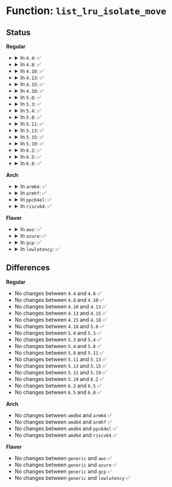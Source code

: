 # Function: <code>list_lru_isolate_move</code>

## Status
<b>Regular</b>
<ul>
<li>
<details>
<summary>In <code>4.4</code>: ✅</summary>

```c
void list_lru_isolate_move(struct list_lru_one *list, struct list_head *item, struct list_head *head);
```

**Collision:** Unique Global

**Inline:** No

**Transformation:** False

**Instances:**

```
In mm/list_lru.c (ffffffff811b8eb0)
Location: mm/list_lru.c:154
Inline: False
Direct callers:
  - fs/dcache.c:d_lru_shrink_move
  - fs/inode.c:inode_lru_isolate
```
**Symbols:**

```
ffffffff811b8eb0-ffffffff811b8edf: list_lru_isolate_move (STB_GLOBAL)
```
</details>
</li>
<li>
<details>
<summary>In <code>4.8</code>: ✅</summary>

```c
void list_lru_isolate_move(struct list_lru_one *list, struct list_head *item, struct list_head *head);
```

**Collision:** Unique Global

**Inline:** No

**Transformation:** False

**Instances:**

```
In mm/list_lru.c (ffffffff811d3150)
Location: mm/list_lru.c:154
Inline: False
Direct callers:
  - fs/dcache.c:d_lru_shrink_move
  - fs/inode.c:inode_lru_isolate
```
**Symbols:**

```
ffffffff811d3150-ffffffff811d317f: list_lru_isolate_move (STB_GLOBAL)
```
</details>
</li>
<li>
<details>
<summary>In <code>4.10</code>: ✅</summary>

```c
void list_lru_isolate_move(struct list_lru_one *list, struct list_head *item, struct list_head *head);
```

**Collision:** Unique Global

**Inline:** No

**Transformation:** False

**Instances:**

```
In mm/list_lru.c (ffffffff811e3010)
Location: mm/list_lru.c:154
Inline: False
Direct callers:
  - fs/dcache.c:d_lru_shrink_move
  - fs/inode.c:inode_lru_isolate
```
**Symbols:**

```
ffffffff811e3010-ffffffff811e303f: list_lru_isolate_move (STB_GLOBAL)
```
</details>
</li>
<li>
<details>
<summary>In <code>4.13</code>: ✅</summary>

```c
void list_lru_isolate_move(struct list_lru_one *list, struct list_head *item, struct list_head *head);
```

**Collision:** Unique Global

**Inline:** No

**Transformation:** False

**Instances:**

```
In mm/list_lru.c (ffffffff811ed4b0)
Location: mm/list_lru.c:156
Inline: False
Direct callers:
  - fs/dcache.c:d_lru_shrink_move
  - fs/dcache.c:d_lru_shrink_move
  - fs/inode.c:inode_lru_isolate
```
**Symbols:**

```
ffffffff811ed4b0-ffffffff811ed4df: list_lru_isolate_move (STB_GLOBAL)
```
</details>
</li>
<li>
<details>
<summary>In <code>4.15</code>: ✅</summary>

```c
void list_lru_isolate_move(struct list_lru_one *list, struct list_head *item, struct list_head *head);
```

**Collision:** Unique Global

**Inline:** No

**Transformation:** False

**Instances:**

```
In mm/list_lru.c (ffffffff81203900)
Location: mm/list_lru.c:156
Inline: False
Direct callers:
  - fs/dcache.c:d_lru_shrink_move
  - fs/dcache.c:d_lru_shrink_move
  - fs/inode.c:inode_lru_isolate
```
**Symbols:**

```
ffffffff81203900-ffffffff8120392f: list_lru_isolate_move (STB_GLOBAL)
```
</details>
</li>
<li>
<details>
<summary>In <code>4.18</code>: ✅</summary>

```c
void list_lru_isolate_move(struct list_lru_one *list, struct list_head *item, struct list_head *head);
```

**Collision:** Unique Global

**Inline:** No

**Transformation:** False

**Instances:**

```
In mm/list_lru.c (ffffffff812245c0)
Location: mm/list_lru.c:157
Inline: False
Direct callers:
  - fs/dcache.c:d_lru_shrink_move
  - fs/inode.c:inode_lru_isolate
```
**Symbols:**

```
ffffffff812245c0-ffffffff812245ef: list_lru_isolate_move (STB_GLOBAL)
```
</details>
</li>
<li>
<details>
<summary>In <code>5.0</code>: ✅</summary>

```c
void list_lru_isolate_move(struct list_lru_one *list, struct list_head *item, struct list_head *head);
```

**Collision:** Unique Global

**Inline:** No

**Transformation:** False

**Instances:**

```
In mm/list_lru.c (ffffffff81237610)
Location: mm/list_lru.c:178
Inline: False
Direct callers:
  - fs/dcache.c:d_lru_shrink_move
  - fs/inode.c:inode_lru_isolate
```
**Symbols:**

```
ffffffff81237610-ffffffff8123763f: list_lru_isolate_move (STB_GLOBAL)
```
</details>
</li>
<li>
<details>
<summary>In <code>5.3</code>: ✅</summary>

```c
void list_lru_isolate_move(struct list_lru_one *list, struct list_head *item, struct list_head *head);
```

**Collision:** Unique Global

**Inline:** No

**Transformation:** False

**Instances:**

```
In mm/list_lru.c (ffffffff81248bc0)
Location: mm/list_lru.c:176
Inline: False
Direct callers:
  - fs/dcache.c:d_lru_shrink_move
  - fs/inode.c:inode_lru_isolate
```
**Symbols:**

```
ffffffff81248bc0-ffffffff81248bef: list_lru_isolate_move (STB_GLOBAL)
```
</details>
</li>
<li>
<details>
<summary>In <code>5.4</code>: ✅</summary>

```c
void list_lru_isolate_move(struct list_lru_one *list, struct list_head *item, struct list_head *head);
```

**Collision:** Unique Global

**Inline:** No

**Transformation:** False

**Instances:**

```
In mm/list_lru.c (ffffffff81257010)
Location: mm/list_lru.c:176
Inline: False
Direct callers:
  - fs/dcache.c:d_lru_shrink_move
  - fs/inode.c:inode_lru_isolate
```
**Symbols:**

```
ffffffff81257010-ffffffff8125703f: list_lru_isolate_move (STB_GLOBAL)
```
</details>
</li>
<li>
<details>
<summary>In <code>5.8</code>: ✅</summary>

```c
void list_lru_isolate_move(struct list_lru_one *list, struct list_head *item, struct list_head *head);
```

**Collision:** Unique Global

**Inline:** No

**Transformation:** False

**Instances:**

```
In mm/list_lru.c (ffffffff812856f0)
Location: mm/list_lru.c:166
Inline: False
Direct callers:
  - fs/dcache.c:d_lru_shrink_move
  - fs/inode.c:inode_lru_isolate
```
**Symbols:**

```
ffffffff812856f0-ffffffff8128571f: list_lru_isolate_move (STB_GLOBAL)
```
</details>
</li>
<li>
<details>
<summary>In <code>5.11</code>: ✅</summary>

```c
void list_lru_isolate_move(struct list_lru_one *list, struct list_head *item, struct list_head *head);
```

**Collision:** Unique Global

**Inline:** No

**Transformation:** False

**Instances:**

```
In mm/list_lru.c (ffffffff8128f9d0)
Location: mm/list_lru.c:166
Inline: False
Direct callers:
  - fs/dcache.c:d_lru_shrink_move
  - fs/inode.c:inode_lru_isolate
```
**Symbols:**

```
ffffffff8128f9d0-ffffffff8128f9ff: list_lru_isolate_move (STB_GLOBAL)
```
</details>
</li>
<li>
<details>
<summary>In <code>5.13</code>: ✅</summary>

```c
void list_lru_isolate_move(struct list_lru_one *list, struct list_head *item, struct list_head *head);
```

**Collision:** Unique Global

**Inline:** No

**Transformation:** False

**Instances:**

```
In mm/list_lru.c (ffffffff81295030)
Location: mm/list_lru.c:166
Inline: False
Direct callers:
  - fs/dcache.c:d_lru_shrink_move
  - fs/inode.c:inode_lru_isolate
```
**Symbols:**

```
ffffffff81295030-ffffffff8129505f: list_lru_isolate_move (STB_GLOBAL)
```
</details>
</li>
<li>
<details>
<summary>In <code>5.15</code>: ✅</summary>

```c
void list_lru_isolate_move(struct list_lru_one *list, struct list_head *item, struct list_head *head);
```

**Collision:** Unique Global

**Inline:** No

**Transformation:** False

**Instances:**

```
In mm/list_lru.c (ffffffff812d5690)
Location: mm/list_lru.c:166
Inline: False
Direct callers:
  - fs/dcache.c:dentry_lru_isolate_shrink
  - fs/dcache.c:dentry_lru_isolate
  - fs/inode.c:inode_lru_isolate
```
**Symbols:**

```
ffffffff812d5690-ffffffff812d56bf: list_lru_isolate_move (STB_GLOBAL)
```
</details>
</li>
<li>
<details>
<summary>In <code>5.19</code>: ✅</summary>

```c
void list_lru_isolate_move(struct list_lru_one *list, struct list_head *item, struct list_head *head);
```

**Collision:** Unique Global

**Inline:** No

**Transformation:** False

**Instances:**

```
In mm/list_lru.c (ffffffff81334920)
Location: mm/list_lru.c:170
Inline: False
Direct callers:
  - fs/dcache.c:dentry_lru_isolate_shrink
  - fs/dcache.c:dentry_lru_isolate
  - fs/inode.c:inode_lru_isolate
```
**Symbols:**

```
ffffffff81334920-ffffffff8133495d: list_lru_isolate_move (STB_GLOBAL)
```
</details>
</li>
<li>
<details>
<summary>In <code>6.2</code>: ✅</summary>

```c
void list_lru_isolate_move(struct list_lru_one *list, struct list_head *item, struct list_head *head);
```

**Collision:** Unique Global

**Inline:** No

**Transformation:** False

**Instances:**

```
In mm/list_lru.c (ffffffff813ab630)
Location: mm/list_lru.c:170
Inline: False
Direct callers:
  - fs/dcache.c:dentry_lru_isolate_shrink
  - fs/dcache.c:dentry_lru_isolate
  - fs/inode.c:inode_lru_isolate
```
**Symbols:**

```
ffffffff813ab630-ffffffff813ab66d: list_lru_isolate_move (STB_GLOBAL)
```
</details>
</li>
<li>
<details>
<summary>In <code>6.5</code>: ✅</summary>

```c
void list_lru_isolate_move(struct list_lru_one *list, struct list_head *item, struct list_head *head);
```

**Collision:** Unique Global

**Inline:** No

**Transformation:** False

**Instances:**

```
In mm/list_lru.c (ffffffff813df9d0)
Location: mm/list_lru.c:170
Inline: False
Direct callers:
  - fs/dcache.c:dentry_lru_isolate_shrink
  - fs/dcache.c:dentry_lru_isolate
  - fs/inode.c:inode_lru_isolate
```
**Symbols:**

```
ffffffff813df9d0-ffffffff813dfa0d: list_lru_isolate_move (STB_GLOBAL)
```
</details>
</li>
<li>
<details>
<summary>In <code>6.8</code>: ✅</summary>

```c
void list_lru_isolate_move(struct list_lru_one *list, struct list_head *item, struct list_head *head);
```

**Collision:** Unique Global

**Inline:** No

**Transformation:** False

**Instances:**

```
In mm/list_lru.c (ffffffff8140a0e0)
Location: mm/list_lru.c:157
Inline: False
Direct callers:
  - fs/dcache.c:dentry_lru_isolate_shrink
  - fs/dcache.c:dentry_lru_isolate
  - fs/inode.c:inode_lru_isolate
```
**Symbols:**

```
ffffffff8140a0e0-ffffffff8140a11d: list_lru_isolate_move (STB_GLOBAL)
```
</details>
</li>
</ul>
<b>Arch</b>
<ul>
<li>
<details>
<summary>In <code>arm64</code>: ✅</summary>

```c
void list_lru_isolate_move(struct list_lru_one *list, struct list_head *item, struct list_head *head);
```

**Collision:** Unique Global

**Inline:** No

**Transformation:** False

**Instances:**

```
In mm/list_lru.c (ffff8000102ee990)
Location: mm/list_lru.c:176
Inline: False
Direct callers:
  - fs/dcache.c:d_lru_shrink_move
  - fs/dcache.c:d_lru_shrink_move
  - fs/inode.c:inode_lru_isolate
```
**Symbols:**

```
ffff8000102ee990-ffff8000102ee9ec: list_lru_isolate_move (STB_GLOBAL)
```
</details>
</li>
<li>
<details>
<summary>In <code>armhf</code>: ✅</summary>

```c
void list_lru_isolate_move(struct list_lru_one *list, struct list_head *item, struct list_head *head);
```

**Collision:** Unique Global

**Inline:** No

**Transformation:** False

**Instances:**

```
In mm/list_lru.c (c0512774)
Location: mm/list_lru.c:176
Inline: False
Direct callers:
  - fs/dcache.c:d_lru_shrink_move
  - fs/inode.c:inode_lru_isolate
```
**Symbols:**

```
c0512774-c05127bc: list_lru_isolate_move (STB_GLOBAL)
```
</details>
</li>
<li>
<details>
<summary>In <code>ppc64el</code>: ✅</summary>

```c
void list_lru_isolate_move(struct list_lru_one *list, struct list_head *item, struct list_head *head);
```

**Collision:** Unique Global

**Inline:** No

**Transformation:** False

**Instances:**

```
In mm/list_lru.c (c0000000003b2b90)
Location: mm/list_lru.c:176
Inline: False
Direct callers:
  - fs/dcache.c:d_lru_shrink_move
  - fs/dcache.c:d_lru_shrink_move
  - fs/inode.c:inode_lru_isolate
```
**Symbols:**

```
c0000000003b2b90-c0000000003b2bcc: list_lru_isolate_move (STB_GLOBAL)
```
</details>
</li>
<li>
<details>
<summary>In <code>riscv64</code>: ✅</summary>

```c
void list_lru_isolate_move(struct list_lru_one *list, struct list_head *item, struct list_head *head);
```

**Collision:** Unique Global

**Inline:** No

**Transformation:** False

**Instances:**

```
In mm/list_lru.c (ffffffe000202988)
Location: mm/list_lru.c:176
Inline: False
Direct callers:
  - fs/dcache.c:d_lru_shrink_move
  - fs/inode.c:inode_lru_isolate
```
**Symbols:**

```
ffffffe000202988-ffffffe0002029d6: list_lru_isolate_move (STB_GLOBAL)
```
</details>
</li>
</ul>
<b>Flavor</b>
<ul>
<li>
<details>
<summary>In <code>aws</code>: ✅</summary>

```c
void list_lru_isolate_move(struct list_lru_one *list, struct list_head *item, struct list_head *head);
```

**Collision:** Unique Global

**Inline:** No

**Transformation:** False

**Instances:**

```
In mm/list_lru.c (ffffffff8124f660)
Location: mm/list_lru.c:176
Inline: False
Direct callers:
  - fs/dcache.c:d_lru_shrink_move
  - fs/inode.c:inode_lru_isolate
```
**Symbols:**

```
ffffffff8124f660-ffffffff8124f68f: list_lru_isolate_move (STB_GLOBAL)
```
</details>
</li>
<li>
<details>
<summary>In <code>azure</code>: ✅</summary>

```c
void list_lru_isolate_move(struct list_lru_one *list, struct list_head *item, struct list_head *head);
```

**Collision:** Unique Global

**Inline:** No

**Transformation:** False

**Instances:**

```
In mm/list_lru.c (ffffffff81242600)
Location: mm/list_lru.c:176
Inline: False
Direct callers:
  - fs/dcache.c:d_lru_shrink_move
  - fs/inode.c:inode_lru_isolate
```
**Symbols:**

```
ffffffff81242600-ffffffff8124262f: list_lru_isolate_move (STB_GLOBAL)
```
</details>
</li>
<li>
<details>
<summary>In <code>gcp</code>: ✅</summary>

```c
void list_lru_isolate_move(struct list_lru_one *list, struct list_head *item, struct list_head *head);
```

**Collision:** Unique Global

**Inline:** No

**Transformation:** False

**Instances:**

```
In mm/list_lru.c (ffffffff8124d400)
Location: mm/list_lru.c:176
Inline: False
Direct callers:
  - fs/dcache.c:d_lru_shrink_move
  - fs/inode.c:inode_lru_isolate
```
**Symbols:**

```
ffffffff8124d400-ffffffff8124d42f: list_lru_isolate_move (STB_GLOBAL)
```
</details>
</li>
<li>
<details>
<summary>In <code>lowlatency</code>: ✅</summary>

```c
void list_lru_isolate_move(struct list_lru_one *list, struct list_head *item, struct list_head *head);
```

**Collision:** Unique Global

**Inline:** No

**Transformation:** False

**Instances:**

```
In mm/list_lru.c (ffffffff8125cdc0)
Location: mm/list_lru.c:176
Inline: False
Direct callers:
  - fs/dcache.c:d_lru_shrink_move
  - fs/inode.c:inode_lru_isolate
```
**Symbols:**

```
ffffffff8125cdc0-ffffffff8125cdef: list_lru_isolate_move (STB_GLOBAL)
```
</details>
</li>
</ul>

## Differences
<b>Regular</b>
<ul>
<li>
No changes between <code>4.4</code> and <code>4.8</code> ✅
</li>
<li>
No changes between <code>4.8</code> and <code>4.10</code> ✅
</li>
<li>
No changes between <code>4.10</code> and <code>4.13</code> ✅
</li>
<li>
No changes between <code>4.13</code> and <code>4.15</code> ✅
</li>
<li>
No changes between <code>4.15</code> and <code>4.18</code> ✅
</li>
<li>
No changes between <code>4.18</code> and <code>5.0</code> ✅
</li>
<li>
No changes between <code>5.0</code> and <code>5.3</code> ✅
</li>
<li>
No changes between <code>5.3</code> and <code>5.4</code> ✅
</li>
<li>
No changes between <code>5.4</code> and <code>5.8</code> ✅
</li>
<li>
No changes between <code>5.8</code> and <code>5.11</code> ✅
</li>
<li>
No changes between <code>5.11</code> and <code>5.13</code> ✅
</li>
<li>
No changes between <code>5.13</code> and <code>5.15</code> ✅
</li>
<li>
No changes between <code>5.15</code> and <code>5.19</code> ✅
</li>
<li>
No changes between <code>5.19</code> and <code>6.2</code> ✅
</li>
<li>
No changes between <code>6.2</code> and <code>6.5</code> ✅
</li>
<li>
No changes between <code>6.5</code> and <code>6.8</code> ✅
</li>
</ul>
<b>Arch</b>
<ul>
<li>
No changes between <code>amd64</code> and <code>arm64</code> ✅
</li>
<li>
No changes between <code>amd64</code> and <code>armhf</code> ✅
</li>
<li>
No changes between <code>amd64</code> and <code>ppc64el</code> ✅
</li>
<li>
No changes between <code>amd64</code> and <code>riscv64</code> ✅
</li>
</ul>
<b>Flavor</b>
<ul>
<li>
No changes between <code>generic</code> and <code>aws</code> ✅
</li>
<li>
No changes between <code>generic</code> and <code>azure</code> ✅
</li>
<li>
No changes between <code>generic</code> and <code>gcp</code> ✅
</li>
<li>
No changes between <code>generic</code> and <code>lowlatency</code> ✅
</li>
</ul>
